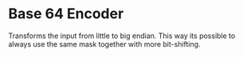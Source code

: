 # Base 64 Encoder

Transforms the input from little to big endian. This way its possible to always use the same mask together with more bit-shifting.